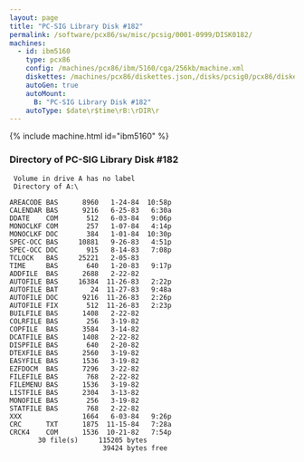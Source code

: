 ```yaml
---
layout: page
title: "PC-SIG Library Disk #182"
permalink: /software/pcx86/sw/misc/pcsig/0001-0999/DISK0182/
machines:
  - id: ibm5160
    type: pcx86
    config: /machines/pcx86/ibm/5160/cga/256kb/machine.xml
    diskettes: /machines/pcx86/diskettes.json,/disks/pcsig0/pcx86/diskettes.json
    autoGen: true
    autoMount:
      B: "PC-SIG Library Disk #182"
    autoType: $date\r$time\rB:\rDIR\r
---
```


{% include machine.html id="ibm5160" %}

### Directory of PC-SIG Library Disk #182

     Volume in drive A has no label
     Directory of A:\

    AREACODE BAS      8960   1-24-84  10:58p
    CALENDAR BAS      9216   6-25-83   6:30a
    DDATE    COM       512   6-03-84   9:06p
    MONOCLKF COM       257   1-07-84   4:14p
    MONOCLKF DOC       384   1-01-84  10:30p
    SPEC-OCC BAS     10881   9-26-83   4:51p
    SPEC-OCC DOC       915   8-14-83   7:08p
    TCLOCK   BAS     25221   2-05-83
    TIME     BAS       640   1-20-83   9:17p
    ADDFILE  BAS      2688   2-22-82
    AUTOFILE BAS     16384  11-26-83   2:22p
    AUTOFILE BAT        24  11-27-83   9:48a
    AUTOFILE DOC      9216  11-26-83   2:26p
    AUTOFILE FIX       512  11-26-83   2:23p
    BUILFILE BAS      1408   2-22-82
    COLRFILE BAS       256   3-19-82
    COPFILE  BAS      3584   3-14-82
    DCATFILE BAS      1408   2-22-82
    DISPFILE BAS       640   2-20-82
    DTEXFILE BAS      2560   3-19-82
    EASYFILE BAS      1536   3-19-82
    EZFDOCM  BAS      7296   3-22-82
    FILEFILE BAS       768   2-22-82
    FILEMENU BAS      1536   3-19-82
    LISTFILE BAS      2304   3-13-82
    MONOFILE BAS       256   3-19-82
    STATFILE BAS       768   2-22-82
    XXX               1664   6-03-84   9:26p
    CRC      TXT      1875  11-15-84   7:28a
    CRCK4    COM      1536  10-21-82   7:54p
           30 file(s)     115205 bytes
                           39424 bytes free
